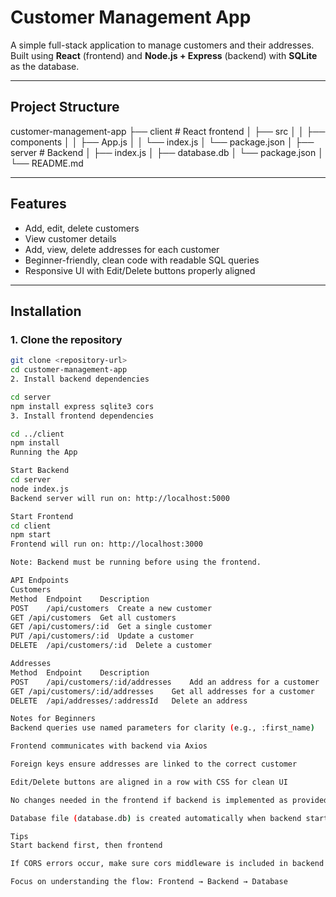 # Customer Management App

A simple full-stack application to manage customers and their addresses.  
Built using **React** (frontend) and **Node.js + Express** (backend) with **SQLite** as the database.

---

## Project Structure

customer-management-app
├── client # React frontend
│ ├── src
│ │ ├── components
│ │ ├── App.js
│ │ └── index.js
│ └── package.json
│
├── server # Backend
│ ├── index.js
│ ├── database.db
│ └── package.json
│
└── README.md


---

## Features

- Add, edit, delete customers  
- View customer details  
- Add, view, delete addresses for each customer  
- Beginner-friendly, clean code with readable SQL queries  
- Responsive UI with Edit/Delete buttons properly aligned  

---

## Installation

### 1. Clone the repository

```bash
git clone <repository-url>
cd customer-management-app
2. Install backend dependencies

cd server
npm install express sqlite3 cors
3. Install frontend dependencies

cd ../client
npm install
Running the App

Start Backend
cd server
node index.js
Backend server will run on: http://localhost:5000

Start Frontend
cd client
npm start
Frontend will run on: http://localhost:3000

Note: Backend must be running before using the frontend.

API Endpoints
Customers
Method	Endpoint	Description
POST	/api/customers	Create a new customer
GET	/api/customers	Get all customers
GET	/api/customers/:id	Get a single customer
PUT	/api/customers/:id	Update a customer
DELETE	/api/customers/:id	Delete a customer

Addresses
Method	Endpoint	Description
POST	/api/customers/:id/addresses	Add an address for a customer
GET	/api/customers/:id/addresses	Get all addresses for a customer
DELETE	/api/addresses/:addressId	Delete an address

Notes for Beginners
Backend queries use named parameters for clarity (e.g., :first_name)

Frontend communicates with backend via Axios

Foreign keys ensure addresses are linked to the correct customer

Edit/Delete buttons are aligned in a row with CSS for clean UI

No changes needed in the frontend if backend is implemented as provided

Database file (database.db) is created automatically when backend starts

Tips
Start backend first, then frontend

If CORS errors occur, make sure cors middleware is included in backend

Focus on understanding the flow: Frontend → Backend → Database
